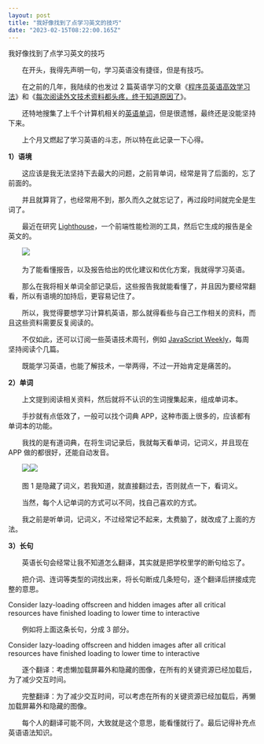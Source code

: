 ```yaml
---
layout: post
title: "我好像找到了点学习英文的技巧"
date: "2023-02-15T08:22:00.165Z"
---
```

我好像找到了点学习英文的技巧

　　在开头，我得先声明一句，学习英语没有捷径，但是有技巧。

　　在之前的几年，我陆续的也发过 2 篇英语学习的文章《[程序员英语高效学习法](https://www.cnblogs.com/strick/p/6839523.html)》和《[每次阅读外文技术资料都头疼，终于知道原因了](https://www.cnblogs.com/strick/p/11616288.html)》。

　　还特地搜集了上千个计算机相关的[英语单词](https://www.cnblogs.com/strick/p/12033740.html)，但是很遗憾，最终还是没能坚持下来。

　　上个月又燃起了学习英语的斗志，所以特在此记录一下心得。

**1）语境**

　　这应该是我无法坚持下去最大的问题，之前背单词，经常是背了后面的，忘了前面的。

　　并且就算背了，也经常用不到，那久而久之就忘记了，再过段时间就完全是生词了。

　　最近在研究 [Lighthouse](https://developer.chrome.com/docs/lighthouse/overview/)，一个前端性能检测的工具，然后它生成的报告是全英文的。

　　![](https://img2023.cnblogs.com/blog/211606/202301/211606-20230118160033437-1263124432.png)

　　为了能看懂报告，以及报告给出的优化建议和优化方案，我就得学习英语。

　　那么在我将相关单词全部记录后，这些报告我就能看懂了，并且因为要经常翻看，所以有语境的加持后，更容易记住了。

　　所以，我觉得要想学习计算机英语，那么就得看些与自己工作相关的资料，而且这些资料需要反复阅读的。

　　不仅如此，还可以订阅一些英语技术周刊，例如 [JavaScript Weekly](https://javascriptweekly.com/issues)，每周坚持阅读个几篇。

　　既能学习英语，也能了解技术，一举两得，不过一开始肯定是痛苦的。

**2）单词**

　　上文提到阅读相关资料，然后就将不认识的生词搜集起来，组成单词本。

　　手抄就有点低效了，一般可以找个词典 APP，这种市面上很多的，应该都有单词本的功能。

　　我找的是有道词典，在将生词记录后，我就每天看单词，记词义，并且现在 APP 做的都很好，还能自动发音。

　　![](https://img2023.cnblogs.com/blog/211606/202301/211606-20230118161133164-720535644.jpg)![](https://img2023.cnblogs.com/blog/211606/202301/211606-20230118161151065-2017090698.jpg)

　　图 1 是隐藏了词义，若我知道，就直接翻过去，否则就点一下，看词义。

　　当然，每个人记单词的方式可以不同，找自己喜欢的方式。

　　我之前是听单词，记词义，不过经常记不起来，太费脑了，就改成了上面的方法。

**3）长句**

　　英语长句会经常让我不知道怎么翻译，其实就是把学校里学的断句给忘了。

　　把介词、连词等类型的词找出来，将长句断成几条短句，逐个翻译后拼接成完整的意思。

Consider lazy-loading offscreen and hidden images after all critical resources have finished loading to lower time to interactive

　　例如将上面这条长句，分成 3 部分。

Consider lazy-loading offscreen and hidden images 
after all critical resources have finished loading 
to lower time to interactive

　　逐个翻译：考虑懒加载屏幕外和隐藏的图像，在所有的关键资源已经加载后，为了减少交互时间。

　　完整翻译：为了减少交互时间，可以考虑在所有的关键资源已经加载后，再懒加载屏幕外和隐藏的图像。

　　每个人的翻译可能不同，大致就是这个意思，能看懂就行了。最后记得补充点英语语法知识。
